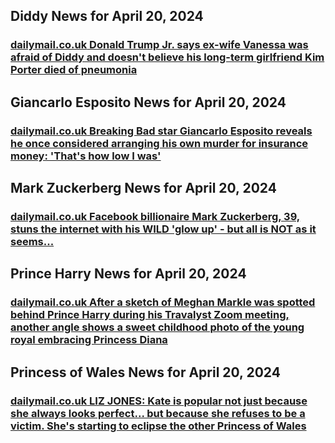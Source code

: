 ## Diddy News for April 20, 2024

### [**dailymail.co.uk** 	Donald Trump Jr. says ex-wife Vanessa was afraid of Diddy and doesn't believe his long-term girlfriend Kim Porter died of pneumonia](https://www.dailymail.co.uk/news/article-13328243/Donald-Trump-Jr-Diddy-wife-Kim-Porter-death.html?ns_mchannel=rss&amp;ito=1490&amp;ns_campaign=1490)


## Giancarlo Esposito News for April 20, 2024

### [**dailymail.co.uk** 	Breaking Bad star Giancarlo Esposito reveals he once considered arranging his own murder for insurance money: 'That's how low I was'](https://www.dailymail.co.uk/tvshowbiz/article-13328855/Giancarlo-Esposito-nearly-arranged-murder-insurance-money.html?ns_mchannel=rss&amp;ito=1490&amp;ns_campaign=1490)


## Mark Zuckerberg News for April 20, 2024

### [**dailymail.co.uk** 	Facebook billionaire Mark Zuckerberg, 39, stuns the internet with his WILD 'glow up' - but all is NOT as it seems...](https://www.dailymail.co.uk/femail/article-13328233/mark-zuckerberg-ai-look-mocked-beard.html?ns_mchannel=rss&amp;ito=1490&amp;ns_campaign=1490)


## Prince Harry News for April 20, 2024

### [**dailymail.co.uk** 	After a sketch of Meghan Markle was spotted behind Prince Harry during his Travalyst Zoom meeting, another angle shows a sweet childhood photo of the young royal embracing Princess Diana](https://www.dailymail.co.uk/femail/article-13328203/After-sketch-Meghan-Markle-spotted-Prince-Harry-Travalyst-Zoom-meeting-angle-shows-sweet-childhood-photo-young-royal-embracing-Princess-Diana.html?ns_mchannel=rss&amp;ito=1490&amp;ns_campaign=1490)


## Princess of Wales News for April 20, 2024

### [**dailymail.co.uk** 	LIZ JONES: Kate is popular not just because she always looks perfect... but because she refuses to be a victim. She's starting to eclipse the other Princess of Wales](https://www.dailymail.co.uk/news/royals/article-13327305/LIZ-JONES-Kate-popular-not-just-never-caught-wearing-wrong-thing-strong-quiet-dignity-channels-Queen.html?ns_mchannel=rss&amp;ito=1490&amp;ns_campaign=1490)


